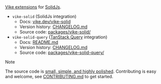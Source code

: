 [Vike extensions](https://vike.dev/extensions) for [SolidJs](https://www.solidjs.com).

- `vike-solid` (SolidJs integration)
  - Docs: [vike.dev/vike-solid](https://vike.dev/vike-solid)
  - Version history: [CHANGELOG.md](packages/vike-solid/CHANGELOG.md)
  - Source code: [packages/vike-solid/](packages/vike-solid)
- `vike-solid-query` ([TanStack Query](https://tanstack.com/query) integration)
  - Docs: [README.md](packages/vike-solid-query/README.md)
  - Version history: [CHANGELOG.md](packages/vike-solid-query/CHANGELOG.md)
  - Source code: [packages/vike-solid-query/](packages/vike-solid-query)
> [!NOTE]
> The source code is [small, simple, and highly polished](https://vike.dev/vike-solid#under-the-hood). Contributing is easy and welcome, see [CONTRIBUTING.md](CONTRIBUTING.md) to get started.
